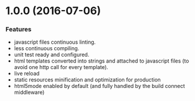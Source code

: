 # 1.0.0 (2016-07-06)

### Features

* javascript files continuous linting.
* less continuous compiling.
* unit test ready and configured.
* html templates converted into strings and attached to javascript files (to avoid one http call for every template).
* live reload
* static resources minification and optimization for production
* html5mode enabled by default (and fully handled by the build connect middleware)